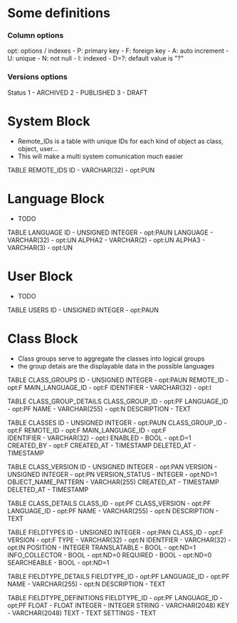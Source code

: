 # Some definitions

### Column options
opt: options / indexes
    - P: primary key
    - F: foreign key
    - A: auto increment
    - U: unique
    - N: not null
    - I: indexed
    - D=?: default value is "?"

### Versions options
Status
    1 - ARCHIVED
    2 - PUBLISHED
    3 - DRAFT

# System Block

* Remote_IDs is a table with unique IDs for each kind of object as class, object, user...
* This will make a multi system comunication much easier


TABLE REMOTE_IDS
    ID                  - VARCHAR(32)       - opt:PUN 
    
# Language Block
* TODO

TABLE LANGUAGE
    ID                  - UNSIGNED INTEGER  - opt:PAUN
    LANGUAGE            - VARCHAR(32)       - opt:UN
    ALPHA2              - VARCHAR(2)        - opt:UN
    ALPHA3              - VARCHAR(3)        - opt:UN
    
# User Block
* TODO

TABLE USERS
    ID                  - UNSIGNED INTEGER  - opt:PAUN

# Class Block

* Class groups serve to aggregate the classes into logical groups
* the group detais are the displayable data in the possible languages

TABLE CLASS_GROUPS
    ID                  - UNSIGNED INTEGER  - opt:PAUN
    REMOTE_ID           - opt:F
    MAIN_LANGUAGE_ID    - opt:F
    IDENTIFIER          - VARCHAR(32)       - opt:I

TABLE CLASS_GROUP_DETAILS
    CLASS_GROUP_ID      - opt:PF
    LANGUAGE_ID         - opt:PF
    NAME                - VARCHAR(255)      - opt:N
    DESCRIPTION         - TEXT

TABLE CLASSES
    ID                  - UNSIGNED INTEGER  - opt:PAUN
    CLASS_GROUP_ID      - opt:F 
    REMOTE_ID           - opt:F
    MAIN_LANGUAGE_ID    - opt:F            
    IDENTIFIER          - VARCHAR(32)       - opt:I
    ENABLED             - BOOL              - opt:D=1
    CREATED_BY          - opt:F
    CREATED_AT          - TIMESTAMP
    DELETED_AT          - TIMESTAMP

TABLE CLASS_VERSION
    ID                  - UNSIGNED INTEGER  - opt:PAN
    VERSION             - UNSIGNED INTEGER  - opt:PN
    VERSION_STATUS      - INTEGER           - opt:ND=1
    OBJECT_NAME_PATTERN - VARCHAR(255)
    CREATED_AT          - TIMESTAMP
    DELETED_AT          - TIMESTAMP
    
TABLE CLASS_DETAILS
    CLASS_ID            - opt:PF
    CLASS_VERSION       - opt:PF
    LANGUAGE_ID         - opt:PF
    NAME                - VARCHAR(255)      - opt:N
    DESCRIPTION         - TEXT
    
TABLE FIELDTYPES
    ID                  - UNSIGNED INTEGER  - opt:PAN
    CLASS_ID            - opt:F
    VERSION             - opt:F
    TYPE                - VARCHAR(32)       - opt:N
    IDENTFIER           - VARCHAR(32)       - opt:IN
    POSITION            - INTEGER
    TRANSLATABLE        - BOOL              - opt:ND=1
    INFO_COLLECTOR      - BOOL              - opt:ND=0
    REQUIRED            - BOOL              - opt:ND=0
    SEARCHEABLE         - BOOL              - opt:ND=1

TABLE FIELDTYPE_DETAILS
    FIELDTYPE_ID        - opt:PF
    LANGUAGE_ID         - opt:PF
    NAME                - VARCHAR(255)      - opt:N
    DESCRIPTION         - TEXT
    
TABLE FIELDTYPE_DEFINITIONS
    FIELDTYPE_ID        - opt:PF
    LANGUAGE_ID         - opt:PF
    FLOAT               - FLOAT
    INTEGER             - INTEGER
    STRING              - VARCHAR(2048)
    KEY                 - VARCHAR(2048)
    TEXT                - TEXT
    SETTINGS            - TEXT
